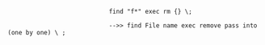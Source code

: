                                 find "f*" exec rm {} \;
                                
                                -->> find File name exec remove pass into (one by one) \ ; 
